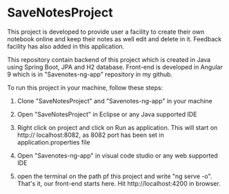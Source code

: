 # SaveNotesProject

This project is developed to provide user a facility to create their own notebook online and keep their notes as well edit and delete in it. Feedback facility has also added in this application.

This repository contain backend of this project which is created in Java using Spring Boot, JPA and H2 database. Front-end is developed in Angular 9 which is in "Savenotes-ng-app" repository in my github.


To run this project in your machine, follow these steps:

1) Clone "SaveNotesProject" and "Savenotes-ng-app" in your machine

2) Open "SaveNotesProject" in Eclipse or any Java supported IDE

3) Right click on project and click on Run as application. This will start on http:// localhost:8082, as 8082 port has been set in application.properties file

4) Open "Savenotes-ng-app" in visual code studio or any web supported IDE

5) open the terminal on the path pf this project and write "ng serve -o". That's it, our front-end starts here. Hit http://localhost:4200 in browser.









